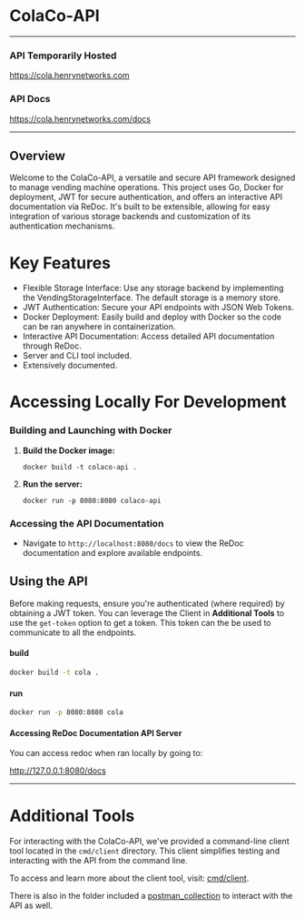 # ColaCo-API

---
### API Temporarily Hosted

https://cola.henrynetworks.com

### API Docs

https://cola.henrynetworks.com/docs

---
## Overview
Welcome to the ColaCo-API, a versatile and secure API framework designed to manage vending machine operations. This project uses Go, Docker for deployment, JWT for secure authentication, and offers an interactive API documentation via ReDoc. It's built to be extensible, allowing for easy integration of various storage backends and customization of its authentication mechanisms.

# Key Features
- Flexible Storage Interface: Use any storage backend by implementing the VendingStorageInterface. The default storage is a memory store. 
- JWT Authentication: Secure your API endpoints with JSON Web Tokens.
- Docker Deployment: Easily build and deploy with Docker so the code can be ran anywhere in containerization.
- Interactive API Documentation: Access detailed API documentation through ReDoc.
- Server and CLI tool included.
- Extensively documented. 


# Accessing Locally For Development

### Building and Launching with Docker

1. **Build the Docker image:**
   ```
   docker build -t colaco-api .
   ```
2. **Run the server:**
   ```
   docker run -p 8080:8080 colaco-api
   ```


### Accessing the API Documentation
- Navigate to `http://localhost:8080/docs` to view the ReDoc documentation and explore available endpoints.

## Using the API
Before making requests, ensure you're authenticated (where required) by obtaining a JWT token.
You can leverage the Client in **Additional Tools** to use the `get-token` option to get a token.
This token can the be used to communicate to all the endpoints.

#### build

```bash
docker build -t cola .
```

#### run

```bash
docker run -p 8080:8080 cola
```

#### Accessing ReDoc Documentation API Server

You can access redoc when ran locally by going to:

http://127.0.0.1:8080/docs


---

# Additional Tools

For interacting with the ColaCo-API, we've provided a command-line client tool located in the `cmd/client` directory. This client simplifies testing and interacting with the API from the command line.

To access and learn more about the client tool, visit: [cmd/client](https://github.com/metajar/colaco-api/tree/main/cmd/client).

There is also in the folder included a [postman_collection](https://github.com/metajar/colaco-api/tree/main/Virtual%20Soda%20Vending%20Machine%20API.postman_collection.json) to interact with the API as well.

